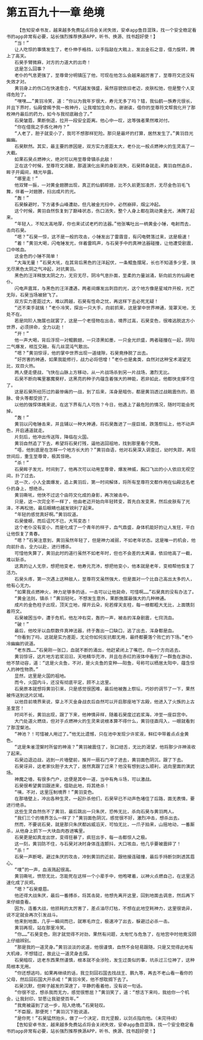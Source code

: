 # 第五百九十一章 绝境
        【告知安卓书友，越来越多免费站点将会关闭失效，安卓app鱼目混珠，找一个安全稳定看书的app非常有必要，站长强烈推荐换源APP，听书、换源、找书超好使！】
       “当！”
       让人吃惊的事情发生了，老仆伸手格挡，以手指敲在大戟上，发出金石之音，借力旋转，腾上了高天。
       石昊手臂微麻，对方的力道大的出奇！
       这是怎么回事？
       老仆的气息更强了，至尊骨分明镇压了他，可现在他怎么会越来越厉害了，至尊符文还没有失效才对。
       黄羽身上的伤口在快速愈合，气机越发强盛，虽然容貌依旧老迈，皮肤松弛，但是整个人变得危险了。
       “嘿嘿……”黄羽冷笑，道：“你以为我年岁很大，寿元无多了吗？错，我仙鹤一族寿元很长，并且下界时，仙殿曾赐予我一枚神丹，让我增加生命力。谢谢诶，借你的至尊符文帮我化开了那枚神丹最后的药力，如今与我彻底融合了。”
       石昊皱眉，果断倒退，拉开一段安全距离。他心中一叹，这等强者果然难对付。
       “你在借我之手炼化神丹？”
       “人老了，胆子就变小了，我可不想那样犯险。那只是最坏的打算，居然发生了。”黄羽目光幽幽。
       石昊默然。其实，最主要的原因是，双方实力差距太大，老仆比一般点燃神火的生灵高了一大截。
       如果石昊点燃神火，绝对可以用至尊骨镇杀此敌！
       正在这个时候，至尊符文消散，那道演化出来的身影消失，石昊转身就走。黄羽自然追杀，眸子开阖间，精光毕露。
       “哪里走！”
       他双臂一振，一对黄金翅膀出现，真正的仙鹤晾翅，比不久前更加凌厉，无尽金色羽毛飞舞，伴着一对翅膀，扫出成片的光。
       “轰！”
       石昊躲避时，下方诸多山峰遭劫，但凡被金光扫中，必然崩碎，烟尘冲起。
       这个时候，黄羽自然恢复到了巅峰状态，伤口消失，整个人身上都在跳动黄金光，沸腾了起来。
       “年轻人，不知太高地厚，你也来试试老朽的法器。”他张嘴吐出一柄黄金小锤，电射而去，击向石昊。
       “嗯？”石昊一惊，这不是一般的攻击，小锤发出了雷霆音，有闪电劈落过来，这是极速！
       “着！”黄羽大喝，闪电锤发光，伴着雷鸣声，与石昊手中的真神法器碰撞，让他遭受剧震，口中咳血。
       这金色的小锤不简单！
       “大海无量！”石昊大吼，在其背后黑色的汪洋起伏，一条鲲鱼摆尾，长也不知道多少里，挟无尽黑色太阴之气冲起，对抗黄羽。
       黑色的汪洋释放太阴之力，无穷无尽，阴冷气息扑面，至柔的力量汹涌，斩向前方的仙殿老仆。
       闪电声震耳，与黑色的汪洋遭遇，两者间爆发出刺目的光，这个地方像是星域炸开般，光芒无际，石昊当场被掀飞了。
       双方实力差距过大，难以跨越，石昊有性命之忧，再这样下去必死无疑！
       “还不束手就擒！”老仆冷笑，探出一只大手，向前抓来，这是掌中世界神通，笼罩天地，无处不在。
       若是同阶人施展也就罢了，这是一个老怪物在出击，境界过高，石昊变色，很难逃脱这方小世界，必须拼命，全力以赴！
       “开！”
       他一声大喝，背后浮现一对鲲鹏翅，一只漆黑如墨，一只金光炽盛，两者碰撞在一起，阴阳二气爆发，相互交融，有几丝混沌气散出。
       “嗯？”黄羽惊讶，他的掌中世界出现一道缝隙，石昊竟挣脱了出去。
       “好厉害的神通，如果我能修行，战力必将倍增！”老仆也是禽类，自然对这种宝术渴望无比，双目火热。
       两人便走便战，飞快在山脉上方移动，从一片战场杀到另一片战场，激烈无比。
       石昊不断向嘴里塞魔葵籽，这黑亮的种子内蕴含着强大的神能，若非如此，他都快支撑不住了。
       这是石昊所经历过的最惨痛的一战，到了后来，浑身是暗伤，都是黄羽透过战戟震伤的，筋脉、骨头等都受损了。
       以他的强悍体魄来说，在这下界有几人可伤？今日，他遇上了最危险的情况，随时可能会死掉。
       “轰！”
       黄羽以闪电锤击来，并且辅以一种大神通，将石昊轰进了一座巨城，跌落祭坛上，他不动声色，开启通道就走。
       片刻后，他冲出传送阵，降临在火国。
       黄羽自然追了下去，希望将石昊打残，逼他逃回祖地，找到那里看个究竟。
       “唔，他到底是在怎样一个地方长大的？”黄羽自语，他对石昊深入调查过，幼时失踪，再现世间后，重生至尊骨，极其惊艳。
       “杀！”
       石昊眸子发光，时间到了，他再次可以动用至尊骨，爆发神威，胸口飞出的小人依旧无视空间，扑了过去。
       这一次，小人全面爆发，追上黄羽后，第一时间解体，将所有至尊符文都作用在仙殿这名老仆的身上，想绝杀。
       黄羽嘶吼，他快不过这个由符文化成的身影，再次被击中。
       只是，这一次完全不一样了，他由老迈开始向年轻转变，首先白发变黑，然后皮肤有了光泽，不再松弛，最后眼睛也越发锐利了起来。
       “年轻的感觉真好啊。”黄羽叹道。
       石昊傻眼，而后诅咒不已，大骂变态！
       这个老仆没有变小，而是化成了一个青年的样子，血气鼎盛，身体机能好的让人发狂，平白让他恢复了青春。
       “嗯？”石昊注意到，黄羽虽然年轻了，但是神力减弱，不如老年状态。这是唯一的机会，他向前扑击，全力以赴，进行搏杀。
       可惜他失算了，黄羽此时的道行虽然不如老年时，但也不会差的太离谱，依旧他高了一截，难以斩杀。
       这真的让人无奈，想把他变老，他寿元充沛，想把他变小，他本就是老年，变相帮他恢复了活力。
       石昊头疼，第一次遇上这种敌人，至尊符文虽然强大，但是面对一个比自己高出太多的人，他有心无力。
       “如果我点燃神火，神力足够多的话，一击可以让他毙命，可惜啊……”石昊真的没有办法了。
       “黄金法则，镇杀！”黄羽轻叱，不想发生意外，果断施展最强大的几种神通。
       成片的金色柱子出现，顶天立地，撑开云朵，宛若撑天支柱，每一根都粗大无比，上面镌刻着符文。
       石昊被困当中，遭于危机，他左冲右突，轰的一声，被击的浑身剧震，七窍流血。
       “破！”
       最后，他咬牙以血祭数件真神法器，终于轰出一口缺口，逃了出去，浑身都是血。
       “你看到了吗，这就是实力差距，无论你如何反抗都无用，最终都要落个败亡的下场。”老仆冷幽幽的说道。
       “老东西……”石昊刚一张口，血就不断的涌出，他赶紧闭上了嘴巴，向一个方向逃去。
       黄羽惊讶，这片地方岩浆汩汩，天地精华充沛，并且在赤红的液体中看到了一群鱼在游动，他不禁动容，道：“这是火炎鱼，不对，是火炎鱼的变种——阳鱼，号称可以栖居太阳中，蕴含惊人的神性物质。”
       显然，这里是火国的祖地。
       而今，火国内斗，还没有彻底平定，顾不上这里。
       石昊原本就想将黄羽引来，只是感觉很困难，最后他被轰上祭坛，巧妙的调节了一下，果然被传送到这片区域。
       以他目前境界来说，穿上不灭金身战衣后自然可以开启那座地下古殿，他进入了火族的上古圣皇宫！
       时间不长，黄羽出现，跟了下来，他神情异样，随着石昊度过岩浆海，冲至一座巨宫中。
       大门处道火燃烧，但对于点燃神火的生灵来说根本算不得什么，黄羽径直闯入，一眼就看到了那涅槃池。
       “神池？！可惜被人用过了。”他无比遗憾，只在池中发现少许浆液，鲜红中带着点点金黄色。
       “这是朱雀涅槃时所留的神液？”黄羽被震住了，张口结舌，无比的渴望，他将那少许神液收了起来。
       石昊边退边战，逃到一片墙壁前，推开一扇石门冲了进去，黄羽面色阴沉，跟了下去。
       石昊讶异，这老家伙胆子太大了，居然真跟了过来？他没有想到这么顺利，逃向里面的演武场。
       神魔之墙，有很多门户，这便是其中一道，当中有角斗场，可以激战。
       石昊很希望黄羽跟进来，借助此地，将其绝杀！
       “咦，不对，这里压制境界！”黄羽变色。
       在那墙壁上，冲出各种生灵，一起扑杀他们，石昊早已不动声色堵住了后路，面无表情，要进行绝杀。
       这些生灵自然伤不了黄羽，最后跳出一只朱厌，恐怖无比，杀向石昊与黄羽两人。
       “我们三个的境界怎么一样了？”黄羽面色阴沉，感觉很不好，激烈冲击，想杀出去。
       然而，不要说石昊，就是那只朱厌都凶威滔天，可怕无比，一爪子拍来，山摇地动，一番厮杀，从他身上抓下一大块血肉吞进嘴里。
       石昊更是如真龙出世，变得狂暴了，疯狂出手，每一击都惊人之极。
       这一刻，黄羽防不住，与石昊对决时身体连连颤抖，大口咳血，他几乎要被震碎了！
       “杀！”
       石昊一声断喝，避过朱厌的攻击，冲到黄羽的近前，跟他接连碰撞，最后手持断剑刺透其眉心。
       “噗”的一声，血液溅起很高。
       黄羽嘶吼，愤怒无比，怎能死在这样一个小辈手中，他咆哮着，以神火点燃自己，在这里迅速化成了灰烬。
       “嗯？”石昊蹙眉。
       他还得大战朱厌，最后一番搏杀，将其击毙，他想先离开这里，回到地面去调息，然后再下来仔细查看。
       因为，连番大战，他损耗的太厉害了，差点油尽灯枯，不想在此地空耗神力，这里很诡异，说不定就会再次引发战斗。
       他来到地面，几乎一瞬间而已，就寒毛炸立，极速冲了出去，躲避过必杀一击。
       黄羽再现，站在那里冷笑。
       “你……”石昊变色，刚才就觉得不对劲，果然有问题，太匆忙与危急了，在地宫中时他竟没顾上仔细辨别。
       “那是我的一道灵身。”黄羽淡淡的说道，他很谨慎，自然不会轻易跟随，只是又觉得此地有大机缘，不想错过，故此让一道灵身去探。
       石昊暗叹，这老东西果然谨慎，根本就不会涉险，发生过类似的事，坑杀过三位神了，这种局根本无用。
       “你还想逃吗，如果再继续的话，我立刻回石国去找战王、鹏九等，再去不老山看一看你的父母，然后回石国大开杀戒！”黄羽冷笑，他不想耽搁下去了。
       石昊沉默，但眸子越发的深邃了，平静的看着他，没有说一句话。
       “你很不忿，想杀我而无力，感觉很憋屈？”黄羽笑了，道：“想活下来吗，我给你一个机会，让我封印，甘愿让我驱使百年。”
       “我竟被逼到了这一步，陷入绝境。”石昊轻叹。
       “不臣服，那便死！”黄羽沉下脸说道。
       “是你死！”石昊猛然抬头，做了一个决定，目光坚毅，以剑点指向他。（未完待续）
       【告知安卓书友，越来越多免费站点将会关闭失效，安卓app鱼目混珠，找一个安全稳定看书的app非常有必要，站长强烈推荐换源APP，听书、换源、找书超好使！】